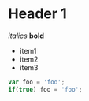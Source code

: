 # Header 1

*italics*
**bold**

- item1
- item2
- item3

```javascript
var foo = 'foo';
if(true) foo = 'foo';
```
